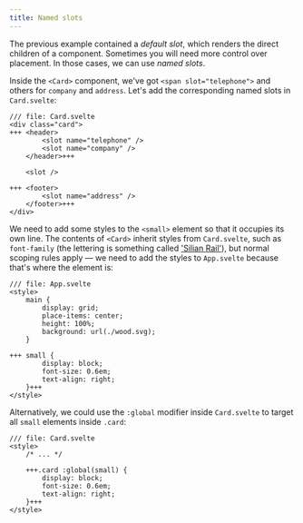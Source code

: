 ```yaml
---
title: Named slots
---
```


The previous example contained a _default slot_, which renders the direct children of a component. Sometimes you will need more control over placement. In those cases, we can use _named slots_.

Inside the `<Card>` component, we've got `<span slot="telephone">` and others for `company` and `address`. Let's add the corresponding named slots in `Card.svelte`:

```svelte
/// file: Card.svelte
<div class="card">
+++	<header>
		<slot name="telephone" />
		<slot name="company" />
	</header>+++

	<slot />
		
+++	<footer>
		<slot name="address" />
	</footer>+++
</div>
```

We need to add some styles to the `<small>` element so that it occupies its own line. The contents of `<Card>` inherit styles from `Card.svelte`, such as `font-family` (the lettering is something called ['Silian Rail'](https://www.youtube.com/watch?v=aZVkW9p-cCU)), but normal scoping rules apply — we need to add the styles to `App.svelte` because that's where the element is:

```svelte
/// file: App.svelte
<style>
	main {
		display: grid;
		place-items: center;
		height: 100%;
		background: url(./wood.svg);
	}

+++	small {
		display: block;
		font-size: 0.6em;
		text-align: right;
	}+++
</style>
```

Alternatively, we could use the `:global` modifier inside `Card.svelte` to target all `small` elements inside `.card`:

```svelte
/// file: Card.svelte
<style>
	/* ... */ 

	+++.card :global(small) {
		display: block;
		font-size: 0.6em;
		text-align: right;
	}+++
</style>
```